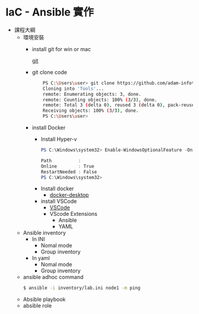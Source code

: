 # IaC - Ansible 實作
- 課程大綱
    - 環境安裝
        - install git for win or mac

            [git](https://git-scm.com/)
        - git clone code

            ```bash
                PS C:\Users\user> git clone https://github.com/adam-infotech/Tools.git
                Cloning into 'Tools'...
                remote: Enumerating objects: 3, done.
                remote: Counting objects: 100% (3/3), done.
                remote: Total 3 (delta 0), reused 3 (delta 0), pack-reused 0 (from 0)
                Receiving objects: 100% (3/3), done.
                PS C:\Users\user>
            ```
        - install Docker
            - Install Hyper-v
                ```powershell
                PS C:\Windows\system32> Enable-WindowsOptionalFeature -Online -FeatureName Microsoft-Hyper-V-All   

                Path          :
                Online        : True
                RestartNeeded : False
                PS C:\Windows\system32>
                ```
            - Install docker
              - [docker-desktop](https://www.docker.com/products/docker-desktop/)
            - install VSCode
              - [VSCode](https://code.visualstudio.com/download)
              - VScode Extensions
                - Ansible
                - YAML
    - Ansible inventory
        - In INI
            - Nomal mode
            - Group inventory
        - In yaml
            - Nomal mode
            - Group inventory
    - ansible adhoc command
      ```bash
      $ ansible -i inventory/lab.ini node1 -m ping
      ```
    - Absible playbook
    - absible role
